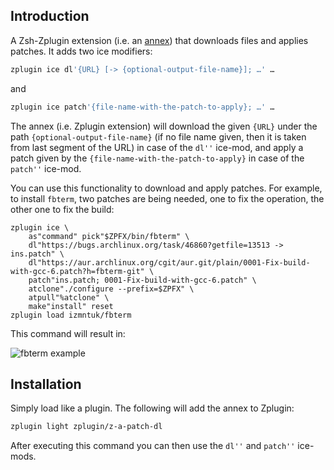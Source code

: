 ## Introduction

A Zsh-Zplugin extension (i.e. an
[annex](http://zdharma.org/zplugin/wiki/Annexes/)) that downloads files and
applies patches. It adds two ice modifiers:

```zsh
zplugin ice dl'{URL} [-> {optional-output-file-name}]; …' …
```

and

```zsh
zplugin ice patch'{file-name-with-the-patch-to-apply}; …' …
```

The annex (i.e. Zplugin extension) will download the given `{URL}` under the
path `{optional-output-file-name}` (if no file name given, then it is taken from
last segment of the URL) in case of the `dl''` ice-mod, and apply a patch given
by the `{file-name-with-the-patch-to-apply}` in case of the `patch''` ice-mod.

You can use this functionality to download and apply patches. For example, to
install `fbterm`, two patches are being needed, one to fix the operation, the
other one to fix the build:

```zsn
zplugin ice \
    as"command" pick"$ZPFX/bin/fbterm" \
    dl"https://bugs.archlinux.org/task/46860?getfile=13513 -> ins.patch" \
    dl"https://aur.archlinux.org/cgit/aur.git/plain/0001-Fix-build-with-gcc-6.patch?h=fbterm-git" \
    patch"ins.patch; 0001-Fix-build-with-gcc-6.patch" \
    atclone"./configure --prefix=$ZPFX" \
    atpull"%atclone" \
    make"install" reset
zplugin load izmntuk/fbterm
```

This command will result in:

![fbterm
example](https://raw.githubusercontent.com/zplugin/z-a-patch-dl/master/images/fbterm-ex.png)

## Installation

Simply load like a plugin. The following will add the annex to Zplugin:

```zsh
zplugin light zplugin/z-a-patch-dl
```

After executing this command you can then use the `dl''` and `patch''` ice-mods.

<!-- vim:set ft=markdown tw=80 et sw=4 sts=4: -->

